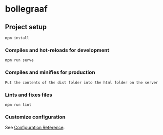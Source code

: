 # bollegraaf

## Project setup
```
npm install
```

### Compiles and hot-reloads for development
```
npm run serve
```

### Compiles and minifies for production
```
Put the contents of the dist folder into the html folder on the server
```

### Lints and fixes files
```
npm run lint
```

### Customize configuration
See [Configuration Reference](https://cli.vuejs.org/config/).

